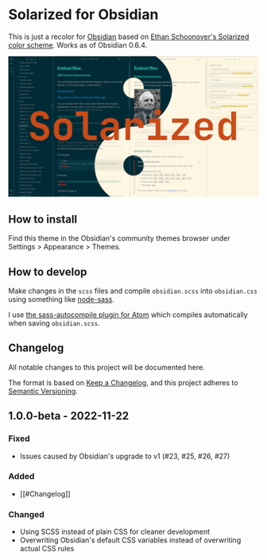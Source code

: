 # Solarized for Obsidian

This is just a recolor for [Obsidian](https://obsidian.md/) based on [Ethan Schoonover's Solarized color scheme](https://ethanschoonover.com/solarized/). Works as of Obsidian 0.6.4.

![Solarized for Obsidian](./screenshot.png)

## How to install

Find this theme in the Obsidian's community themes browser under Settings > Appearance > Themes.

## How to develop

Make changes in the `scss` files and compile `obsidian.scss` into `obsidian.css` using something like [node-sass](https://www.npmjs.com/package/node-sass).

I use [the sass-autocompile plugin for Atom](https://atom.io/packages/sass-autocompile) which compiles automatically when saving `obsidian.scss`.

## Changelog

All notable changes to this project will be documented here.

The format is based on [Keep a Changelog](https://keepachangelog.com/en/1.0.0/), and this project adheres to [Semantic Versioning](https://semver.org/spec/v2.0.0.html).

## 1.0.0-beta - 2022-11-22

### Fixed

- Issues caused by Obsidian's upgrade to v1 (#23, #25, #26, #27)

### Added

- [[#Changelog]]

### Changed

- Using SCSS instead of plain CSS for cleaner development
- Overwriting Obsidian's default CSS variables instead of overwriting actual CSS rules
